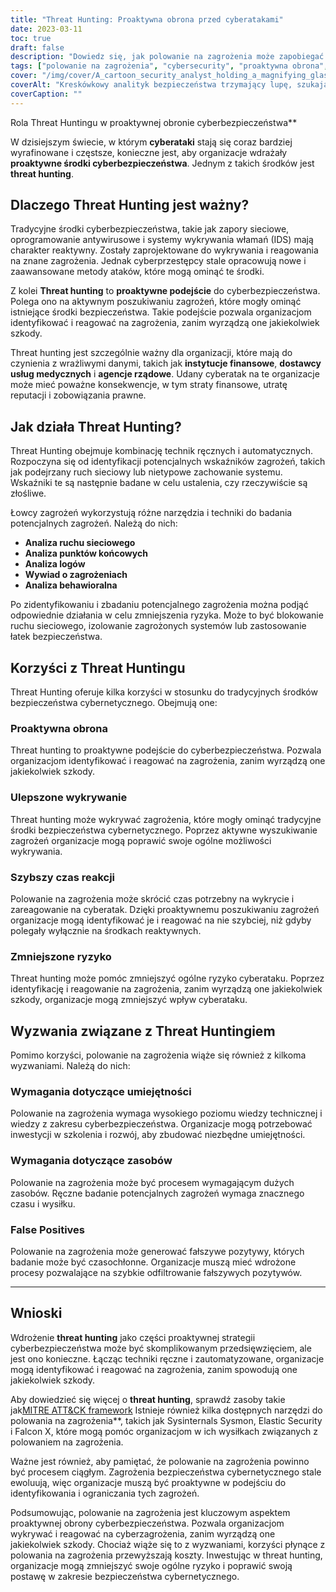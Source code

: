 ```yaml
---
title: "Threat Hunting: Proaktywna obrona przed cyberatakami"
date: 2023-03-11
toc: true
draft: false
description: "Dowiedz się, jak polowanie na zagrożenia może zapobiegać cyberatakom oraz jakie korzyści i wyzwania wiążą się z jego wdrożeniem jako proaktywnego środka cyberbezpieczeństwa."
tags: ["polowanie na zagrożenia", "cybersecurity", "proaktywna obrona", "cyberataki", "bezpieczeństwo sieci", "bezpieczeństwo punktów końcowych", "analiza dziennika", "analiza behawioralna", "wywiad o zagrożeniach", "ręczne dochodzenie", "zautomatyzowane dochodzenie", "zmniejszenie ryzyka", "fałszywe pozytywy", "wymagania dotyczące zestawu umiejętności", "wymagania dotyczące zasobów", "szybszy czas reakcji", "lepsze wykrywanie", "zmniejszone ryzyko", "instytucje finansowe", "dostawcy usług medycznych"]
cover: "/img/cover/A_cartoon_security_analyst_holding_a_magnifying_glass.png"
coverAlt: "Kreskówkowy analityk bezpieczeństwa trzymający lupę, szukający na ekranie komputera ukrytych cyberzagrożeń."
coverCaption: ""
---
```

 Rola Threat Huntingu w proaktywnej obronie cyberbezpieczeństwa**

W dzisiejszym świecie, w którym **cyberataki** stają się coraz bardziej wyrafinowane i częstsze, konieczne jest, aby organizacje wdrażały **proaktywne środki cyberbezpieczeństwa**. Jednym z takich środków jest **threat hunting**.

## Dlaczego Threat Hunting jest ważny?

Tradycyjne środki cyberbezpieczeństwa, takie jak zapory sieciowe, oprogramowanie antywirusowe i systemy wykrywania włamań (IDS) mają charakter reaktywny. Zostały zaprojektowane do wykrywania i reagowania na znane zagrożenia. Jednak cyberprzestępcy stale opracowują nowe i zaawansowane metody ataków, które mogą ominąć te środki.

Z kolei **Threat hunting** to **proaktywne podejście** do cyberbezpieczeństwa. Polega ono na aktywnym poszukiwaniu zagrożeń, które mogły ominąć istniejące środki bezpieczeństwa. Takie podejście pozwala organizacjom identyfikować i reagować na zagrożenia, zanim wyrządzą one jakiekolwiek szkody.

Threat hunting jest szczególnie ważny dla organizacji, które mają do czynienia z wrażliwymi danymi, takich jak **instytucje finansowe**, **dostawcy usług medycznych** i **agencje rządowe**. Udany cyberatak na te organizacje może mieć poważne konsekwencje, w tym straty finansowe, utratę reputacji i zobowiązania prawne.

## Jak działa Threat Hunting?

Threat Hunting obejmuje kombinację technik ręcznych i automatycznych. Rozpoczyna się od identyfikacji potencjalnych wskaźników zagrożeń, takich jak podejrzany ruch sieciowy lub nietypowe zachowanie systemu. Wskaźniki te są następnie badane w celu ustalenia, czy rzeczywiście są złośliwe.

Łowcy zagrożeń wykorzystują różne narzędzia i techniki do badania potencjalnych zagrożeń. Należą do nich:

- **Analiza ruchu sieciowego**
- **Analiza punktów końcowych**
- **Analiza logów**
- **Wywiad o zagrożeniach**
- **Analiza behawioralna**

Po zidentyfikowaniu i zbadaniu potencjalnego zagrożenia można podjąć odpowiednie działania w celu zmniejszenia ryzyka. Może to być blokowanie ruchu sieciowego, izolowanie zagrożonych systemów lub zastosowanie łatek bezpieczeństwa.

## Korzyści z Threat Huntingu

Threat Hunting oferuje kilka korzyści w stosunku do tradycyjnych środków bezpieczeństwa cybernetycznego. Obejmują one:

### Proaktywna obrona

Threat hunting to proaktywne podejście do cyberbezpieczeństwa. Pozwala organizacjom identyfikować i reagować na zagrożenia, zanim wyrządzą one jakiekolwiek szkody.

### Ulepszone wykrywanie

Threat hunting może wykrywać zagrożenia, które mogły ominąć tradycyjne środki bezpieczeństwa cybernetycznego. Poprzez aktywne wyszukiwanie zagrożeń organizacje mogą poprawić swoje ogólne możliwości wykrywania.

### Szybszy czas reakcji

Polowanie na zagrożenia może skrócić czas potrzebny na wykrycie i zareagowanie na cyberatak. Dzięki proaktywnemu poszukiwaniu zagrożeń organizacje mogą identyfikować je i reagować na nie szybciej, niż gdyby polegały wyłącznie na środkach reaktywnych.

### Zmniejszone ryzyko

Threat hunting może pomóc zmniejszyć ogólne ryzyko cyberataku. Poprzez identyfikację i reagowanie na zagrożenia, zanim wyrządzą one jakiekolwiek szkody, organizacje mogą zmniejszyć wpływ cyberataku.

## Wyzwania związane z Threat Huntingiem

Pomimo korzyści, polowanie na zagrożenia wiąże się również z kilkoma wyzwaniami. Należą do nich:

### Wymagania dotyczące umiejętności

Polowanie na zagrożenia wymaga wysokiego poziomu wiedzy technicznej i wiedzy z zakresu cyberbezpieczeństwa. Organizacje mogą potrzebować inwestycji w szkolenia i rozwój, aby zbudować niezbędne umiejętności.

### Wymagania dotyczące zasobów

Polowanie na zagrożenia może być procesem wymagającym dużych zasobów. Ręczne badanie potencjalnych zagrożeń wymaga znacznego czasu i wysiłku.

### False Positives

Polowanie na zagrożenia może generować fałszywe pozytywy, których badanie może być czasochłonne. Organizacje muszą mieć wdrożone procesy pozwalające na szybkie odfiltrowanie fałszywych pozytywów.

______

## Wnioski

Wdrożenie **threat hunting** jako części proaktywnej strategii cyberbezpieczeństwa może być skomplikowanym przedsięwzięciem, ale jest ono konieczne. Łącząc techniki ręczne i zautomatyzowane, organizacje mogą identyfikować i reagować na zagrożenia, zanim spowodują one jakiekolwiek szkody.

Aby dowiedzieć się więcej o **threat hunting**, sprawdź zasoby takie jak[MITRE ATT&CK framework](https://attack.mitre.org/) Istnieje również kilka dostępnych narzędzi do polowania na zagrożenia**, takich jak Sysinternals Sysmon, Elastic Security i Falcon X, które mogą pomóc organizacjom w ich wysiłkach związanych z polowaniem na zagrożenia.

Ważne jest również, aby pamiętać, że polowanie na zagrożenia powinno być procesem ciągłym. Zagrożenia bezpieczeństwa cybernetycznego stale ewoluują, więc organizacje muszą być proaktywne w podejściu do identyfikowania i ograniczania tych zagrożeń.

Podsumowując, polowanie na zagrożenia jest kluczowym aspektem proaktywnej obrony cyberbezpieczeństwa. Pozwala organizacjom wykrywać i reagować na cyberzagrożenia, zanim wyrządzą one jakiekolwiek szkody. Chociaż wiąże się to z wyzwaniami, korzyści płynące z polowania na zagrożenia przewyższają koszty. Inwestując w threat hunting, organizacje mogą zmniejszyć swoje ogólne ryzyko i poprawić swoją postawę w zakresie bezpieczeństwa cybernetycznego.


